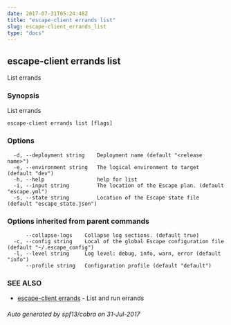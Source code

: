 ```yaml
---
date: 2017-07-31T05:24:48Z
title: "escape-client errands list"
slug: escape-client_errands_list
type: "docs"
---
```

## escape-client errands list

List errands

### Synopsis


List errands

```
escape-client errands list [flags]
```

### Options

```
  -d, --deployment string    Deployment name (default "<release name>")
  -e, --environment string   The logical environment to target (default "dev")
  -h, --help                 help for list
  -i, --input string         The location of the Escape plan. (default "escape.yml")
  -s, --state string         Location of the Escape state file (default "escape_state.json")
```

### Options inherited from parent commands

```
      --collapse-logs    Collapse log sections. (default true)
  -c, --config string    Local of the global Escape configuration file (default "~/.escape_config")
  -l, --level string     Log level: debug, info, warn, error (default "info")
      --profile string   Configuration profile (default "default")
```

### SEE ALSO
* [escape-client errands](../escape-client_errands/)	 - List and run errands

###### Auto generated by spf13/cobra on 31-Jul-2017
